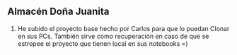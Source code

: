 ## Almacén Doña Juanita

1. He subido el proyecto base hecho por Carlos para que lo puedan Clonar en sus PCs.
   También sirve como recuperación en caso de que se estropee el proyecto que tienen 
   local en sus notebooks =)
